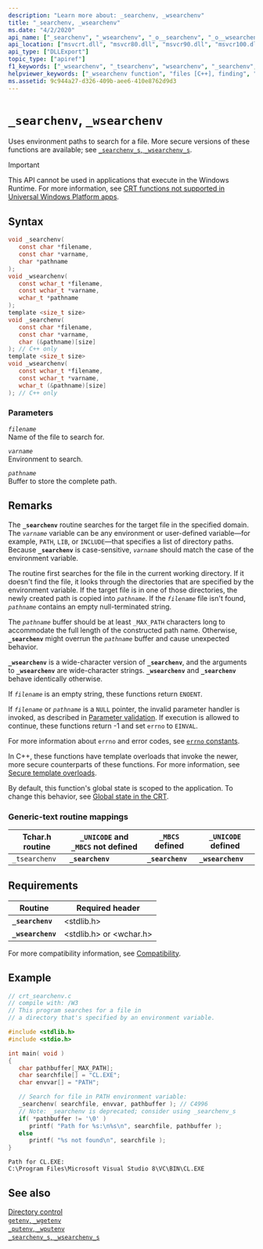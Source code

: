 ```yaml
---
description: "Learn more about: _searchenv, _wsearchenv"
title: "_searchenv, _wsearchenv"
ms.date: "4/2/2020"
api_name: ["_searchenv", "_wsearchenv", "_o__searchenv", "_o__wsearchenv"]
api_location: ["msvcrt.dll", "msvcr80.dll", "msvcr90.dll", "msvcr100.dll", "msvcr100_clr0400.dll", "msvcr110.dll", "msvcr110_clr0400.dll", "msvcr120.dll", "msvcr120_clr0400.dll", "ucrtbase.dll", "api-ms-win-crt-environment-l1-1-0.dll", "api-ms-win-crt-private-l1-1-0.dll"]
api_type: ["DLLExport"]
topic_type: ["apiref"]
f1_keywords: ["_wsearchenv", "_tsearchenv", "wsearchenv", "_searchenv", "searchenv"]
helpviewer_keywords: ["_wsearchenv function", "files [C++], finding", "_searchenv function", "tsearchenv function", "environment paths, searching for files", "_tsearchenv function", "wsearchenv function", "searchenv function", "environment paths"]
ms.assetid: 9c944a27-d326-409b-aee6-410e8762d9d3
---
```

# `_searchenv`, `_wsearchenv`

Uses environment paths to search for a file. More secure versions of these functions are available; see [`_searchenv_s`, `_wsearchenv_s`](searchenv-s-wsearchenv-s.md).

> [!IMPORTANT]
> This API cannot be used in applications that execute in the Windows Runtime. For more information, see [CRT functions not supported in Universal Windows Platform apps](../../cppcx/crt-functions-not-supported-in-universal-windows-platform-apps.md).

## Syntax

```C
void _searchenv(
   const char *filename,
   const char *varname,
   char *pathname
);
void _wsearchenv(
   const wchar_t *filename,
   const wchar_t *varname,
   wchar_t *pathname
);
template <size_t size>
void _searchenv(
   const char *filename,
   const char *varname,
   char (&pathname)[size]
); // C++ only
template <size_t size>
void _wsearchenv(
   const wchar_t *filename,
   const wchar_t *varname,
   wchar_t (&pathname)[size]
); // C++ only
```

### Parameters

*`filename`*\
Name of the file to search for.

*`varname`*\
Environment to search.

*`pathname`*\
Buffer to store the complete path.

## Remarks

The **`_searchenv`** routine searches for the target file in the specified domain. The *`varname`* variable can be any environment or user-defined variable—for example, `PATH`, `LIB`, or `INCLUDE`—that specifies a list of directory paths. Because **`_searchenv`** is case-sensitive, *`varname`* should match the case of the environment variable.

The routine first searches for the file in the current working directory. If it doesn't find the file, it looks through the directories that are specified by the environment variable. If the target file is in one of those directories, the newly created path is copied into *`pathname`*. If the *`filename`* file isn't found, *`pathname`* contains an empty null-terminated string.

The *`pathname`* buffer should be at least `_MAX_PATH` characters long to accommodate the full length of the constructed path name. Otherwise, **`_searchenv`** might overrun the *`pathname`* buffer and cause unexpected behavior.

**`_wsearchenv`** is a wide-character version of **`_searchenv`**, and the arguments to **`_wsearchenv`** are wide-character strings. **`_wsearchenv`** and **`_searchenv`** behave identically otherwise.

If *`filename`* is an empty string, these functions return `ENOENT`.

If *`filename`* or *`pathname`* is a `NULL` pointer, the invalid parameter handler is invoked, as described in [Parameter validation](../parameter-validation.md). If execution is allowed to continue, these functions return -1 and set `errno` to `EINVAL`.

For more information about `errno` and error codes, see [`errno` constants](../errno-constants.md).

In C++, these functions have template overloads that invoke the newer, more secure counterparts of these functions. For more information, see [Secure template overloads](../secure-template-overloads.md).

By default, this function's global state is scoped to the application. To change this behavior, see [Global state in the CRT](../global-state.md).

### Generic-text routine mappings

| Tchar.h routine | `_UNICODE` and `_MBCS` not defined | `_MBCS` defined | `_UNICODE` defined |
|---|---|---|---|
| `_tsearchenv` | **`_searchenv`** | **`_searchenv`** | **`_wsearchenv`** |

## Requirements

| Routine | Required header |
|---|---|
| **`_searchenv`** | \<stdlib.h> |
| **`_wsearchenv`** | \<stdlib.h> or \<wchar.h> |

For more compatibility information, see [Compatibility](../compatibility.md).

## Example

```C
// crt_searchenv.c
// compile with: /W3
// This program searches for a file in
// a directory that's specified by an environment variable.

#include <stdlib.h>
#include <stdio.h>

int main( void )
{
   char pathbuffer[_MAX_PATH];
   char searchfile[] = "CL.EXE";
   char envvar[] = "PATH";

   // Search for file in PATH environment variable:
   _searchenv( searchfile, envvar, pathbuffer ); // C4996
   // Note: _searchenv is deprecated; consider using _searchenv_s
   if( *pathbuffer != '\0' )
      printf( "Path for %s:\n%s\n", searchfile, pathbuffer );
   else
      printf( "%s not found\n", searchfile );
}
```

```Output
Path for CL.EXE:
C:\Program Files\Microsoft Visual Studio 8\VC\BIN\CL.EXE
```

## See also

[Directory control](../directory-control.md)\
[`getenv`, `_wgetenv`](getenv-wgetenv.md)\
[`_putenv`, `_wputenv`](putenv-wputenv.md)\
[`_searchenv_s`, `_wsearchenv_s`](searchenv-s-wsearchenv-s.md)
